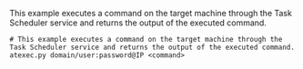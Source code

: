 
This example executes a command on the target machine through the Task Scheduler service and returns the output of the executed command.

```shell
# This example executes a command on the target machine through the Task Scheduler service and returns the output of the executed command.
atexec.py domain/user:password@IP <command>
```
